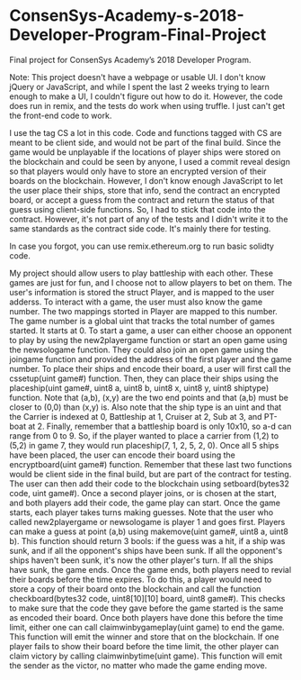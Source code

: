 # ConsenSys-Academy-s-2018-Developer-Program-Final-Project
Final project for ConsenSys Academy’s 2018 Developer Program. 

Note: This project doesn't have a webpage or usable UI. I don't know jQuery or JavaScript, and while I spent the last 2 weeks trying to learn enough to make a UI, I couldn't figure out how to do it. However, the code does run in remix, and the tests do work when using truffle. I just can't get the front-end code to work. 

I use the tag CS a lot in this code. Code and functions tagged with CS are meant to be client side, and would not be part of the final build. Since the game would be unplayable if the locations of player ships were stored on the blockchain and could be seen by anyone, I used a commit reveal design so that players would only have to store an encrypted version of their boards on the blockchain. However, I don't know enough JavaScript to let the user place their ships, store that info, send the contract an encrypted board, or accept a guess from the contract and return the status of that guess using client-side functions. So, I had to stick that code into the contract. However, it's not part of any of the tests and I didn't write it to the same standards as the contract side code. It's mainly there for testing.   

In case you forgot, you can use remix.ethereum.org to run basic solidty code. 

My project should allow users to play battleship with each other. These games are just for fun, and I choose not to allow players to bet on them. The user's information is stored the struct Player, and is mapped to the user adderss. To interact with a game, the user must also know the game number. The two mappings storted in Player are mapped to this number. The game number is a global uint that tracks the total number of games started. It starts at 0. 
To start a game, a user can either choose an opponent to play by using the new2playergame function or start an open game using the newsologame function. They could also join an open game using the joingame function and provided the address of the first player and the game number. 
To place their ships and encode their board, a user will first call the cssetup(uint game#) function. Then, they can place their ships using the placeship(uint game#, uint8 a, uint8 b, uint8 x, uint8 y, uint8 shiptype) function. Note that (a,b), (x,y) are the two end points and that (a,b) must be closer to (0,0) than (x,y) is. Also note that the ship type is an uint and that the Carrier is indexed at 0, Battleship at 1, Cruiser at 2, Sub at 3, and PT-boat at 2. Finally, remember that a battleship board is only 10x10, so a-d can range from 0 to 9. So, if the player wanted to place a carrier from (1,2) to (5,2) in game 7, they would run placeship(7, 1, 2, 5, 2, 0). Once all 5 ships have been placed, the user can encode their board using the encryptboard(uint game#) function. Remember that these last two functions would be client side in the final build, but are part of the contract for testing. The user can then add their code to the blockchain using setboard(bytes32 code, uint game#). Once a second player joins, or is chosen at the start, and both players add their code, the game play can start.
Once the game starts, each player takes turns making guesses. Note that the user who called new2playergame or newsologame is player 1 and goes first. Players can make a guess at point (a,b) using makemove(uint game#, uint8 a, uint8 b). This function should return 3 bools: if the guess was a hit, if a ship was sunk, and if all the opponent's ships have been sunk. If all the opponent's ships haven't been sunk, it's now the other player's turn. If all the ships have sunk, the game ends. 
Once the game ends, both players need to revial their boards before the time expires. To do this, a player would need to store a copy of their board onto the blockchain and call the function checkboard(bytes32 code, uint8[10][10] board,  uint8 game#). This checks to make sure that the code they gave before the game started is the same as encoded their board. Once both players have done this before the time limit, either one can call claimwinbygameplay(uint game) to end the game. This function will emit the winner and store that on the blockchain. If one player fails to show their board before the time limit, the other player can claim victory by calling claimwinbytime(uint game). This function will emit the sender as the victor, no matter who made the game ending move. 

